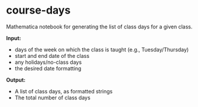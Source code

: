# course-days

Mathematica notebook for generating the list of class days for a given class.

**Input:**

- days of the week on which the class is taught (e.g., Tuesday/Thursday)
- start and end date of the class
- any holidays/no-class days
- the desired date formatting

**Output:**

- A list of class days, as formatted strings
- The total number of class days
